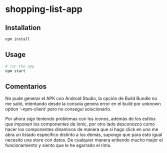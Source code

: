 # shopping-list-app


## Installation

```bash
npm install
```

## Usage

```bash
# run the app
npm start

```

## Comentarios

No pude generar el APK con Android Studio, la opción de Build Bundle no me salió, intentando desde la consola genera error en el build por  unknown option ‘–npm-client’ pero no conseguí solucionarlo.

Por ahora sigo teniendo problemas con los iconos, además de los estilos que imponen los componentes de Ionic, por otro lado desconozco como hacer los componentes dinamicos de manera que si hago click en uno me abra un listado específico distinto a los demás, supongo que para esto igual necesito una store con datos. De cualquier manera entiendo mucho mejor el funcionamiento y siento que le he agarrado el rimo.